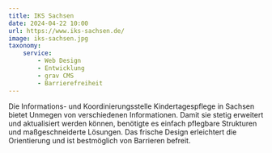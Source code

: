 ```yaml
---
title: IKS Sachsen
date: 2024-04-22 10:00
url: https://www.iks-sachsen.de/
image: iks-sachsen.jpg
taxonomy:
    service:
        - Web Design
        - Entwicklung
        - grav CMS
        - Barrierefreiheit
---
```

Die Informations- und Koordinierungsstelle Kindertagespflege in Sachsen bietet Unmegen von verschiedenen Informationen. Damit sie stetig erweitert und aktualisiert werden können, benötigte es einfach pflegbare Strukturen und maßgeschneiderte Lösungen. Das frische Design erleichtert die Orientierung und ist bestmöglich von Barrieren befreit.